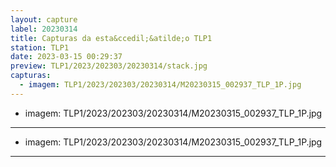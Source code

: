 ```yaml
---
layout: capture
label: 20230314
title: Capturas da esta&ccedil;&atilde;o TLP1
station: TLP1
date: 2023-03-15 00:29:37
preview: TLP1/2023/202303/20230314/stack.jpg
capturas:
  - imagem: TLP1/2023/202303/20230314/M20230315_002937_TLP_1P.jpg
---
```

  - imagem: TLP1/2023/202303/20230314/M20230315_002937_TLP_1P.jpg
---
  - imagem: TLP1/2023/202303/20230314/M20230315_002937_TLP_1P.jpg
---
